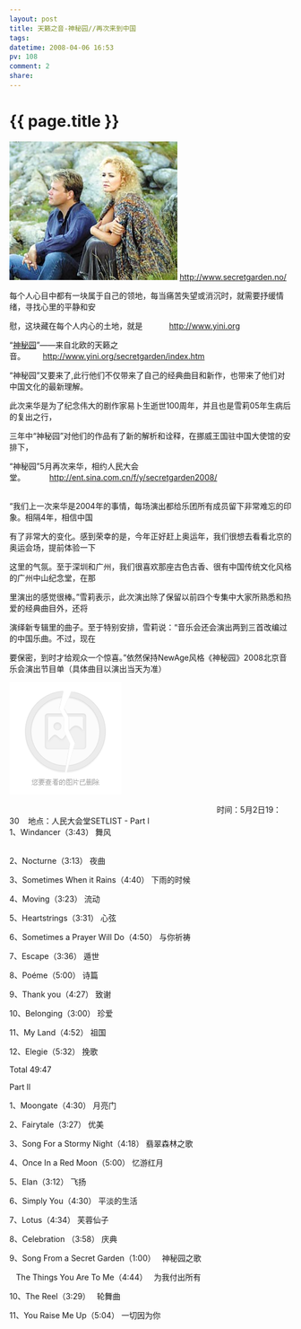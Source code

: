 ```yaml
---
layout: post
title: 天籁之音-神秘园//再次来到中国
tags: 
datetime: 2008-04-06 16:53
pv: 108
comment: 2
share: 
---
```


{{ page.title }}
================

 <p> <a target="_blank" href="http://www.secretgarden.no/"><img small="0" src="/images/ceb1e5dec7ca3049cdbf1a76.jpg"                                       /></a> <a href="http://www.secretgarden.no/">http://www.secretgarden.no/</a><p>每个人心目中都有一块属于自己的领地，每当痛苦失望或消沉时，就需要抒缓情绪，寻找心里的平静和安</p><p>慰，这块藏在每个人内心的土地，就是&nbsp;&nbsp;&nbsp;&nbsp;&nbsp;&nbsp;&nbsp;&nbsp;&nbsp;&nbsp;&nbsp;&nbsp;<a href="http://www.yini.org/">http://www.yini.org</a> </p><p>&ldquo;<a target="_blank" href="http://www.yini.org/secretgarden/index.htm">神秘园</a>&rdquo;&mdash;&mdash;来自北欧的天籁之音。&nbsp;&nbsp;&nbsp;&nbsp;&nbsp;&nbsp;&nbsp;&nbsp;<a href="http://www.yini.org/secretgarden/index.htm">http://www.yini.org/secretgarden/index.htm</a></p><p>&ldquo;神秘园&rdquo;又要来了,此行他们不仅带来了自己的经典曲目和新作，也带来了他们对中国文化的最新理解。</p><p>此次来华是为了纪念伟大的剧作家易卜生逝世100周年，并且也是雪莉05年生病后的复出之行，</p><p>三年中&ldquo;神秘园&rdquo;对他们的作品有了新的解析和诠释，在挪威王国驻中国大使馆的安排下，</p><p>&ldquo;神秘园&rdquo;5月再次来华，相约人民大会堂。&nbsp;&nbsp;&nbsp;&nbsp;&nbsp;&nbsp;&nbsp;&nbsp;&nbsp;&nbsp;&nbsp;<a href="http://ent.sina.com.cn/f/y/secretgarden2008/">http://ent.sina.com.cn/f/y/secretgarden2008/</a></p><p><br />&ldquo;我们上一次来华是2004年的事情，每场演出都给乐团所有成员留下非常难忘的印象。相隔4年，相信中国</p><p>有了非常大的变化。感到荣幸的是，今年正好赶上奥运年，我们很想去看看北京的奥运会场，提前体验一下</p><p>这里的气氛。至于深圳和广州，我们很喜欢那座古色古香、很有中国传统文化风格的广州中山纪念堂，在那</p><p>里演出的感觉很棒。&rdquo;雪莉表示，此次演出除了保留以前四个专集中大家所熟悉和热爱的经典曲目外，还将</p><p>演绎新专辑里的曲子。至于特别安排，雪莉说：&ldquo;音乐会还会演出两到三首改编过的中国乐曲。不过，现在</p><p>要保密，到时才给观众一个惊喜。&rdquo;依然保持NewAge风格《神秘园》2008北京音乐会演出节目单（具体曲目以演出当天为准）</p><img small="0" src="/images/986e717f557ee61929388a78.jpg"                                       /><p> </p><p>&nbsp;&nbsp;&nbsp;&nbsp;&nbsp;&nbsp;&nbsp;&nbsp;&nbsp;&nbsp;&nbsp;&nbsp;&nbsp;&nbsp;&nbsp;&nbsp;&nbsp;&nbsp;&nbsp;&nbsp;&nbsp;&nbsp;&nbsp;&nbsp;&nbsp;&nbsp;&nbsp;&nbsp;&nbsp;&nbsp;&nbsp;&nbsp;&nbsp;&nbsp;&nbsp;&nbsp;&nbsp;&nbsp;&nbsp;&nbsp;&nbsp;&nbsp;&nbsp;&nbsp;&nbsp;&nbsp;&nbsp;&nbsp;&nbsp;&nbsp;&nbsp;&nbsp;&nbsp;&nbsp;&nbsp;&nbsp;&nbsp;&nbsp;&nbsp;&nbsp;&nbsp;&nbsp;&nbsp;&nbsp;&nbsp;&nbsp;&nbsp;&nbsp;&nbsp;&nbsp;&nbsp;&nbsp;&nbsp;&nbsp;&nbsp;&nbsp;&nbsp;&nbsp;&nbsp;&nbsp;&nbsp;&nbsp;&nbsp;&nbsp;&nbsp;&nbsp;&nbsp;&nbsp;&nbsp;&nbsp;&nbsp;&nbsp;&nbsp; 时间：5月2日19：30&nbsp;&nbsp;&nbsp;  地点：人民大会堂SETLIST - Part l<br />1、Windancer（3:43）  舞风</p><p><br />2、Nocturne（3:13）  夜曲<br /></p><p>3、Sometimes When it Rains（4:40）  下雨的时候<br /></p><p>4、Moving（3:23）  流动<br /></p><p>5、Heartstrings（3:31）  心弦<br /></p><p>6、Sometimes a Prayer Will Do（4:50）  与你祈祷<br /></p><p>7、Escape（3:36）  遁世<br /></p><p>8、Poéme（5:00）  诗篇 <br /></p><p>9、Thank you（4:27）  致谢<br /></p><p>10、Belonging（3:00）  珍爱<br /></p><p>11、My Land（4:52）  祖国<br /></p><p>12、Elegie（5:32）  挽歌</p><p>Total 49:47<br /></p><p>Part ll<br /></p><p>1、Moongate（4:30）  月亮门<br /></p><p>2、Fairytale（3:27）  优美<br /></p><p>3、Song For a Stormy Night（4:18）  翡翠森林之歌<br /></p><p>4、Once In a Red Moon（5:00）  忆游红月<br /></p><p>5、Elan（3:12）  飞扬<br /></p><p>6、Simply You（4:30）  平淡的生活<br /></p><p>7、Lotus（4:34）  芙蓉仙子<br /></p><p>8、Celebration （3:58）  庆典<br /></p><p>9、Song From a Secret Garden（1:00）&nbsp;&nbsp;  神秘园之歌<br /></p><p>&nbsp;&nbsp;  The Things You Are To Me（4:44）&nbsp;&nbsp;  为我付出所有<br /></p><p>10、The Reel（3:29）&nbsp;&nbsp;  轮舞曲<br /></p><p>11、You Raise Me Up（5:04）  一切因为你 </p></p> 

